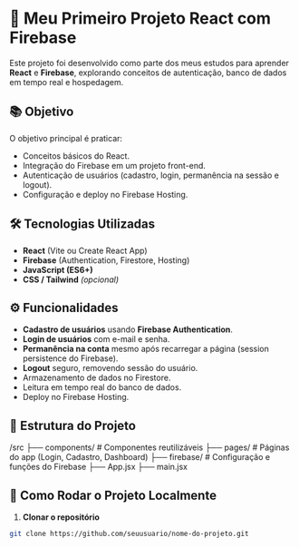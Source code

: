 # 🚀 Meu Primeiro Projeto React com Firebase

Este projeto foi desenvolvido como parte dos meus estudos para aprender **React** e **Firebase**, explorando conceitos de autenticação, banco de dados em tempo real e hospedagem.

## 📚 Objetivo

O objetivo principal é praticar:

- Conceitos básicos do React.
- Integração do Firebase em um projeto front-end.
- Autenticação de usuários (cadastro, login, permanência na sessão e logout).
- Configuração e deploy no Firebase Hosting.

## 🛠️ Tecnologias Utilizadas

- **React** (Vite ou Create React App)
- **Firebase** (Authentication, Firestore, Hosting)
- **JavaScript (ES6+)**
- **CSS / Tailwind** _(opcional)_

## ⚙️ Funcionalidades

- **Cadastro de usuários** usando **Firebase Authentication**.
- **Login de usuários** com e-mail e senha.
- **Permanência na conta** mesmo após recarregar a página (session persistence do Firebase).
- **Logout** seguro, removendo sessão do usuário.
- Armazenamento de dados no Firestore.
- Leitura em tempo real do banco de dados.
- Deploy no Firebase Hosting.

## 📂 Estrutura do Projeto

/src
├── components/ # Componentes reutilizáveis
├── pages/ # Páginas do app (Login, Cadastro, Dashboard)
├── firebase/ # Configuração e funções do Firebase
├── App.jsx
├── main.jsx

## 🚀 Como Rodar o Projeto Localmente

1. **Clonar o repositório**

```bash
git clone https://github.com/seuusuario/nome-do-projeto.git
```
